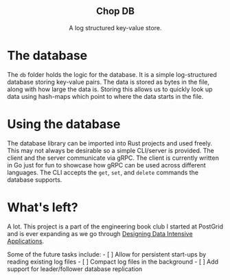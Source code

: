 <h2 align="center">
    Chop DB
</h2>

<p align="center">
    A log structured key-value store.
</p>

# The database

The `db` folder holds the logic for the database. It is a simple log-structured database storing key-value pairs. The data is stored as bytes in the file, along with how large the data is. Storing this allows us to quickly look up data using hash-maps which point to where the data starts in the file.

# Using the database 

The database library can be imported into Rust projects and used freely. This may not always be desirable so a simple CLI/server is provided. The client and the server communicate via gRPC. The client is currently written in Go just for fun to showcase how gRPC can be used across different languages. The CLI accepts the `get`, `set`, and `delete` commands the database supports.

# What's left?

A lot. This project is a part of the engineering book club I started at PostGrid and is ever expanding as we go through [Designing Data Intensive Applications](#https://dataintensive.net/).

Some of the future tasks include:
    - [ ] Allow for persistent start-ups by reading existing log files
    - [ ] Compact log files in the background 
    - [ ] Add support for leader/follower database replication 
